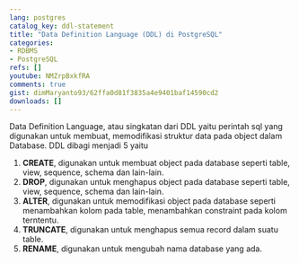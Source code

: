```yaml
---
lang: postgres
catalog_key: ddl-statement
title: "Data Definition Language (DDL) di PostgreSQL"
categories:
- RDBMS
- PostgreSQL
refs: []
youtube: NMZrpBxkfRA
comments: true
gist: dimMaryanto93/62ffa0d81f3835a4e9401baf14590cd2
downloads: []
---
```


Data Definition Language, atau singkatan dari DDL yaitu perintah sql yang digunakan untuk membuat, memodifikasi struktur data pada object dalam Database. DDL dibagi menjadi 5 yaitu

<!--more-->

1. **CREATE**, digunakan untuk membuat object pada database seperti table, view, sequence, schema dan lain-lain.
2. **DROP**, digunakan untuk menghapus object pada database seperti table, view, sequence, schema dan lain-lain.
3. **ALTER**, digunakan untuk memodifikasi object pada database seperti menambahkan kolom pada table, menambahkan constraint pada kolom terntentu.
4. **TRUNCATE**, digunakan untuk menghapus semua record dalam suatu table.
5. **RENAME**, digunakan untuk mengubah nama database yang ada.
